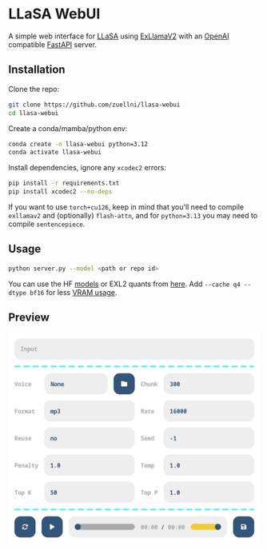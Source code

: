 # LLaSA WebUI
A simple web interface for [LLaSA](https://huggingface.co/collections/HKUSTAudio/llasa-679b87dbd06ac556cc0e0f44) using [ExLlamaV2](https://github.com/turboderp-org/exllamav2) with an [OpenAI](https://platform.openai.com/docs/guides/text-to-speech) compatible [FastAPI](https://github.com/fastapi/fastapi) server.

## Installation
Clone the repo:
```sh
git clone https://github.com/zuellni/llasa-webui
cd llasa-webui
```

Create a conda/mamba/python env:
```sh
conda create -n llasa-webui python=3.12
conda activate llasa-webui
```

Install dependencies, ignore any `xcodec2` errors:
```sh
pip install -r requirements.txt
pip install xcodec2 --no-deps
```
If you want to use `torch+cu126`, keep in mind that you'll need to compile `exllamav2` and (optionally) `flash-attn`, and for `python=3.13` you may need to compile `sentencepiece`.

## Usage
```sh
python server.py --model <path or repo id>
```
You can use the HF [models](https://huggingface.co/collections/HKUSTAudio/llasa-679b87dbd06ac556cc0e0f44) or EXL2 quants from [here](https://huggingface.co/collections/Annuvin/llasa-67aeef30ce5e4da91124027c). Add `--cache q4 --dtype bf16` for less [VRAM usage](https://www.canirunthisllm.net).

## Preview
![Preview](assets/preview.png)
